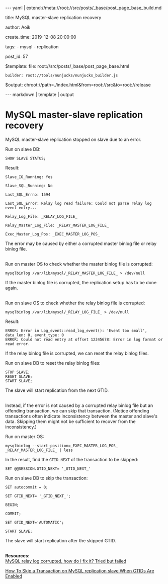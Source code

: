 --- yaml | extend://meta://root://src/posts/_base/post_page_base_build.md

title: MySQL master-slave replication recovery

author: Aoik

create_time: 2019-12-08 20:00:00

tags:
    - mysql
    - replication

post_id: 57

$template:
    file: root://src/posts/_base/post_page_base.html

    builder: root://tools/nunjucks/nunjucks_builder.js

$output: chroot://path=./index.html&from=root://src&to=root://release

--- markdown | template | output
# MySQL master-slave replication recovery
MySQL master-slave replication stopped on slave due to an error.

Run on slave DB:
```
SHOW SLAVE STATUS;
```

Result:
```
Slave_IO_Running: Yes

Slave_SQL_Running: No

Last_SQL_Errno: 1594

Last_SQL_Error: Relay log read failure: Could not parse relay log event entry...

Relay_Log_File: _RELAY_LOG_FILE_

Relay_Master_Log_File: _RELAY_MASTER_LOG_FILE_

Exec_Master_Log_Pos: _EXEC_MASTER_LOG_POS_
```

The error may be caused by either a corrupted master binlog file or relay binlog file.

\
Run on master OS to check whether the master binlog file is corrupted:
```
mysqlbinlog /var/lib/mysql/_RELAY_MASTER_LOG_FILE_ > /dev/null
```

If the master binlog file is corrupted, the replication setup has to be done again.

\
Run on slave OS to check whether the relay binlog file is corrupted:
```
mysqlbinlog /var/lib/mysql/_RELAY_LOG_FILE_ > /dev/null
```

Result:
```
ERROR: Error in Log_event::read_log_event(): 'Event too small', data_len: 0, event_type: 0
ERROR: Could not read entry at offset 12345678: Error in log format or read error.
```

If the relay binlog file is corrupted, we can reset the relay binlog files.

Run on slave DB to reset the relay binlog files:
```
STOP SLAVE;
RESET SLAVE;
START SLAVE;
```

The slave will start replication from the next GTID.

\
Instead, if the error is not caused by a corrupted relay binlog file but an offending transaction, we can skip that transaction. (Notice offending transactions often indicate inconsistency between the master and slave's data. Skipping them might not be sufficient to recover from the inconsistency.)

Run on master OS:
```
mysqlbinlog --start-position=_EXEC_MASTER_LOG_POS_ _RELAY_MASTER_LOG_FILE_ | less
```

In the result, find the `GTID_NEXT` of the transaction to be skipped:
```
SET @@SESSION.GTID_NEXT= '_GTID_NEXT_'
```

Run on slave DB to skip the transaction:
```
SET autocommit = 0;

SET GTID_NEXT= '_GTID_NEXT_';

BEGIN;

COMMIT;

SET GTID_NEXT='AUTOMATIC';

START SLAVE;
```

The slave will start replication after the skipped GTID.

\
**Resources:**  
[MySQL relay log corrupted, how do I fix it? Tried but failed](https://dba.stackexchange.com/questions/53893/mysql-relay-log-corrupted-how-do-i-fix-it-tried-but-failed)

[How To Skip a Transaction on MySQL replication slave When GTIDs Are Enabled](https://www.thegeekdiary.com/how-to-skip-a-transaction-on-mysql-replication-slave-when-gtids-are-enabled/)
